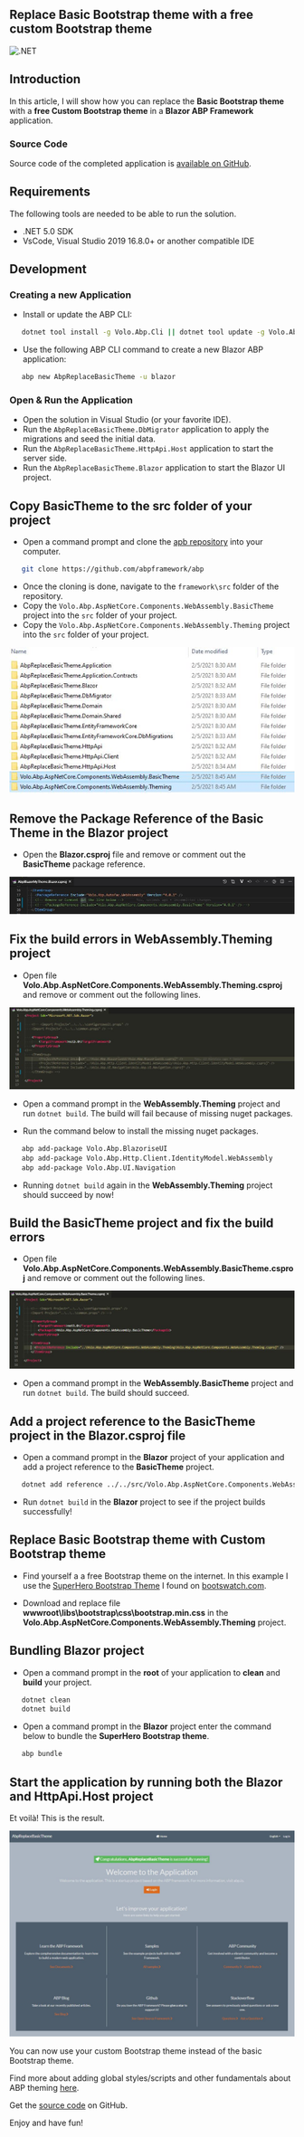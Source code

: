 ## Replace Basic Bootstrap theme with a free custom Bootstrap theme

![.NET](https://github.com/bartvanhoey/AbpReplaceBasicTheme/workflows/.NET/badge.svg)

## Introduction

In this article, I will show how you can replace the **Basic Bootstrap theme** with a **free Custom Bootstrap theme** in a **Blazor ABP Framework** application.

### Source Code

Source code of the completed application is [available on GitHub](https://github.com/bartvanhoey/AbpReplaceBasicTheme.git).

## Requirements

The following tools are needed to be able to run the solution.

* .NET 5.0 SDK
* VsCode, Visual Studio 2019 16.8.0+ or another compatible IDE

## Development

### Creating a new Application

* Install or update the ABP CLI:

```bash
   dotnet tool install -g Volo.Abp.Cli || dotnet tool update -g Volo.Abp.Cli
```

* Use the following ABP CLI command to create a new Blazor ABP application:

```bash
   abp new AbpReplaceBasicTheme -u blazor
```

### Open & Run the Application

* Open the solution in Visual Studio (or your favorite IDE).
* Run the `AbpReplaceBasicTheme.DbMigrator` application to apply the migrations and seed the initial data.
* Run the `AbpReplaceBasicTheme.HttpApi.Host` application to start the server side.
* Run the `AbpReplaceBasicTheme.Blazor` application to start the Blazor UI project.

## Copy BasicTheme to the src folder of your project

* Open a command prompt and clone the [apb repository](https://github.com/abpframework/abp) into your computer.

```bash
   git clone https://github.com/abpframework/abp
```

* Once the cloning is done, navigate to the `framework\src` folder of the repository.
* Copy the `Volo.Abp.AspNetCore.Components.WebAssembly.BasicTheme` project into the `src` folder of your project.
* Copy the `Volo.Abp.AspNetCore.Components.WebAssembly.Theming` project into the `src` folder of your project.

![src folder structure](images/src_folder_structure.jpg)

## Remove the Package Reference of the Basic Theme in the Blazor project

* Open the **Blazor.csproj** file and remove or comment out the **BasicTheme** package reference.

![Remove or Comment out](images/remove_or_comment_out_in_blazor_csproj.jpg)

## Fix the build errors in WebAssembly.Theming project

* Open file **Volo.Abp.AspNetCore.Components.WebAssembly.Theming.csproj** and remove or comment out the following lines.

![Remove or Comment out](images/remove_or_comment_out_in_theming_csproj.jpg)

* Open a command prompt in the **WebAssembly.Theming** project and run `dotnet build`. The build will fail because of missing nuget packages.

* Run the command below to install the missing nuget packages.

```bash
   abp add-package Volo.Abp.BlazoriseUI
   abp add-package Volo.Abp.Http.Client.IdentityModel.WebAssembly
   abp add-package Volo.Abp.UI.Navigation
```

* Running `dotnet build` again in the **WebAssembly.Theming** project should succeed by now!

## Build the BasicTheme project and fix the build errors

* Open file **Volo.Abp.AspNetCore.Components.WebAssembly.BasicTheme.csproj** and remove or comment out the following lines.

![Remove or Comment out](images/remove_or_comment_out_in_basictheme_csproj.jpg)

* Open a command prompt in the **WebAssembly.BasicTheme** project and run `dotnet build`. The build should succeed.

## Add a project reference to the BasicTheme project in the Blazor.csproj file

* Open a command prompt in the **Blazor** project of your application and add a project reference to the **BasicTheme** project.

```bash
   dotnet add reference ../../src/Volo.Abp.AspNetCore.Components.WebAssembly.BasicTheme/Volo.Abp.AspNetCore.Components.WebAssembly.BasicTheme.csproj
```

* Run `dotnet build` in the **Blazor** project to see if the project builds successfully!

## Replace Basic Bootstrap theme with Custom Bootstrap theme

* Find yourself a a free Bootstrap theme on the internet. In this example I use the  [SuperHero Bootstrap Theme](https://bootswatch.com/superhero/) I found on [bootswatch.com](https://bootswatch.com/).

* Download and replace file **wwwroot\libs\bootstrap\css\bootstrap.min.css** in the **Volo.Abp.AspNetCore.Components.WebAssembly.Theming** project.

## Bundling Blazor project

* Open a command prompt in the **root** of your application to **clean** and **build** your project.

```bash
   dotnet clean
   dotnet build
```

* Open a command prompt in the **Blazor** project enter the command below to bundle the **SuperHero Bootstrap theme**.

```bash
   abp bundle
```

## Start the application by running both the Blazor and HttpApi.Host project

Et voilà! This is the result.

![SuperHero Bootstrap Theme up and running!](images/superhero_bootstrap_theme.jpg)

You can now use your custom Bootstrap theme instead of the basic Bootstrap theme.

Find more about adding global styles/scripts and other fundamentals about ABP theming [here](https://docs.abp.io/en/abp/latest/UI/AspNetCore/Theming).

Get the [source code](https://github.com/bartvanhoey/AbpReplaceBasicTheme) on GitHub.

Enjoy and have fun!
